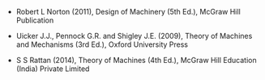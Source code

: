 * Robert L Norton (2011), Design of Machinery (5th Ed.), McGraw Hill Publication

* Uicker J.J., Pennock G.R. and Shigley J.E. (2009), Theory of Machines and Mechanisms (3rd Ed.), Oxford University Press

* S S Rattan (2014), Theory of Machines (4th Ed.), McGraw Hill Education (India) Private Limited
